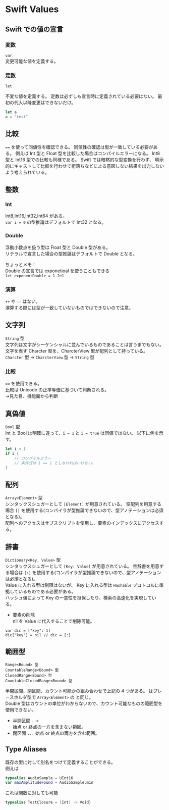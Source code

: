 # Swift Values

## Swift での値の宣言

### 変数
`var`  
変更可能な値を定義する。
### 定数  
`let`  

不変な値を定義する。
定数は必ずしも宣言時に定義されている必要はない。
最初の代入以降変更はできないだけ。

```swift:sample.swift
let a
a = "test"
```

## 比較

`==` を使って同値性を確認できる。
同値性の確認は型が一致している必要がある。
例えば Int 型と Float 型を比較した場合はコンパイルエラーになる。
Int8 型と Int16 型での比較も同様である。
Swift では暗黙的な型変換を行わず、
明示的にキャストして比較を行わせて桁落ちなどによる意図しない結果を出力しないよう考えられている。

## 整数

### Int
Int8,Int16,Int32,Int64 がある。  
`var i = 0` の型推論はデフォルトで Int32 となる。

### Double
浮動小数点を扱う型は Float 型と Double 型がある。  
リテラルで宣言した場合の型推論はデフォルトで Double となる。  

ちょっとメモ：  
Double の宣言では exponetioal を使うこともできる  
`let exponentDouble = 1.2e1`

### 演算

`++` や `--` はない。  
演算する際には型が一致していないものではできないので注意。


## 文字列

`String` 型  
文字列は文字がシーケンシャルに並んでいるものであることは言うまでもない。  
文字を表す Charcter 型を、CharcterView 型が配列として持っている。  
`Charcter` 型 -> `CharcterView` 型 -> `String` 型

### 比較

`==` を使用できる。  
比較は Unicode の正準等価に基づいて判断される。  
→見た目、機能面から判断

## 真偽値
  
`Bool` 型  
Int と Bool は明確に違って、`i = 1` と `i = true` は同値ではない。
以下に例を示す。  

```swift:sample.swift
let i = 1
if i { 
	// コンパイルエラー
	// 条件式は i == 1 としなければいけない。
}
```

## 配列

`Array<Element>` 型  
シンタックスシュガーとして `[Element]` が用意されている。
空配列を用意する場合 `[]` を使用する(コンパイラが型推論できないので、型アノテーションは必須となる)。  
配列へのアクセスはサブスクリプトを使用し、要素のインデックスにアクセスする。

## 辞書

`Dictionary<Key, Value>` 型  
シンタックスシュガーとして `[Key: Value]` が用意されている。
空辞書を用意する場合は `[:]` を使用する(コンパイラが型推論できないので、型アノテーションは必須となる)。  
Value に入れる型は制限はないが、 Key に入れる型は `Hashable` プロトコルに準拠しているものである必要がある。  
ハッシュ値によって Key の一意性を担保したり、検索の高速化を実現している。

* 要素の削除  
nil を Value に代入することで削除可能。

```
var dic = ["key": 1]
dic["key"] = nil // dic = [:]
```

## 範囲型

```
Range<Bound> 型
CountableRange<Bound> 型
ClosedRange<Bound> 型
CountableClosedRange<Bound> 型
```

半開区間、閉区間、カウント可能かの組み合わせで上記の 4 つがある。
<Bound> はプレースホルダ型で `Array<Element>` の <Element> と同じ。   
Double 型はカウントの単位がわからないので、カウント可能なものの範囲型を使用できない。

* 半開区間
`..<`  
始点 or 終点の一方を含まない範囲。  
* 閉区間
`...`
始点 or 終点の両方を含む範囲。

## Type Aliases

既存の型に対して別名をつけて定義することができる。  
例えば  

```swift:sample.swift
typealias AudioSample = UInt16   
var maxAmplitudeFound = AudioSample.min
```

これは関数に対しても可能

```swift:sample.swift
typealias TestClosure = (Int) -> Void}
```


